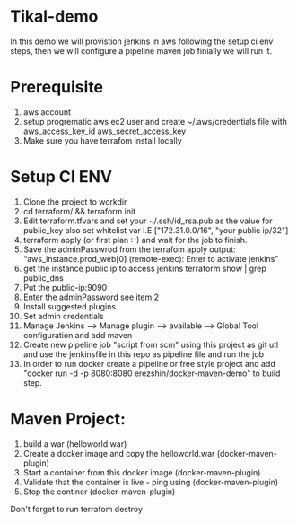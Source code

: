 # Tikal-demo
In this demo we will provistion jenkins in aws following the setup ci env steps, then we will configure a pipeline maven job finially we will run it.

# Prerequisite 
1. aws account 
2. setup progrematic aws ec2 user and create ~/.aws/credentials file with aws_access_key_id aws_secret_access_key
3. Make sure you have terrafom install locally

# Setup CI ENV
1. Clone the project to workdir
2. cd terraform/ && terraform init
3. Edit terraform.tfvars and set your ~/.ssh/id_rsa.pub as the value for public_key also set whitelist var I.E ["172.31.0.0/16", "your public ip/32"]
4. terraform apply (or first plan :-) and wait for the job to finish.
5. Save the adminPasswrod from the terrafom apply output:
   “aws_instance.prod_web[0] (remote-exec): Enter <SOME HASH> to activate jenkins”
6. get the instance public ip to access jenkins
  terraform show | grep public_dns 
7. Put the public-ip:9090
8. Enter the adminPassword see item 2
9. Install suggested plugins
10. Set admin credentials 
11. Manage Jenkins —> Manage plugin —> available --> Global Tool configuration and add maven
12. Create new pipeline job "script from scm" using this project as git utl and use the jenkinsfile in this repo as pipeline file and run the job
13. In order to run docker create a pipeline or free style project and add "docker run -d -p 8080:8080 erezshin/docker-maven-demo" to build step.

# Maven Project:

1. build a war (helloworld.war)
2. Create a docker image and copy the helloworld.war (docker-maven-plugin)
3. Start a container from this docker image (docker-maven-plugin)
4. Validate that the container is live - ping using (docker-maven-plugin)
5. Stop the continer (docker-maven-plugin)


Don't forget to run terrafom destroy
